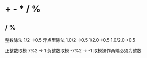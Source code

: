 # \+ - * / %
## / %
整数除法
1/2 ->0.5
浮点型除法
1.0/2 ->0.5
1/2.0->0.5
1.0/2.0->0.5

正整数取模
7%2 -> 1
负整数取模
-7%2 -> -1
取模操作两端必须为整数